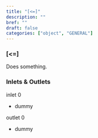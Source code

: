 ```yaml
---
title: "[<=]"
description: ""
bref: ""
draft: false
categories: ["object", "GENERAL"]
---
```


### [<=]

Does something.

### Inlets & Outlets

inlet 0

 - dummy

outlet 0

 - dummy
 
